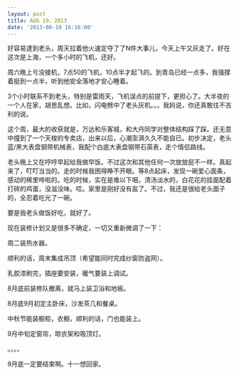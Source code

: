```yaml
---
layout: post
title: AUG 19，2013
date: '2013-08-19 16:16:00'
---
```



好容易逮到老头，周天拉着他火速定夺了了N件大事儿，今天上午又灰走了。好在这次是上海，一个多小时的飞机，还好。

周六晚上亏没接机，7点50的飞机，10点半才起飞的。到青岛已经一点多，我强撑着挺到一点半，听到他安全落地才安心睡着。

3个小时联系不到老头，特别是雷雨天，飞机误点的前提下，更担心了。大半夜的一个人在家，胡思乱想。比如，闪电劈中了老头灰机。。。我妈说，你还真敢往不吉利的说。

这个周，最大的收获就是，万达和乐客城，和大丹同学对整体结构踩了踩。还无意中撞到了一个天梭的专卖店，出来以后，心潮澎湃久久不能自已。初步决定，老头蓝/黑大表盘钢带机械表，我配个白底大表盘钢带石英表，走个情侣路线。

老头晚上又在哼哼早起给我做早饭。不过这次和其他任何一次放放屁不一样。真起来了，叮叮当当的。走的时候我困得睁不开眼。等8点起床，发现一碗爱心面条，感动的稀里哗啦的。吃的时候，实在是难以下咽，清汤淡水的，白花花的挂面配着打碎的鸡蛋，没滋没味。哎。家里是刚好没有盐了。不过，我还是很给老头面子的，全忍着吃光了一碗。

要是我老头做饭好吃，就好了。

现在装修计划又是很多不确定，一切又重新微调了一下：

周二装热水器。

顺利的话，周末集成吊顶（希望能同时完成纱窗防盗网）。

乳胶漆刷完，插座要安装，暖气要装上调试。

8月底前装修队撤离，就马上装卫浴和地板。

8月底9月初定主卧床，沙发茶几和餐桌。

中秋节能装橱柜，衣橱，顺利的话，门也能装上。

9月中旬定窗帘，晾衣架和吸顶灯。

。。。。

9月底一定要结束啊。十一想回家。

 


